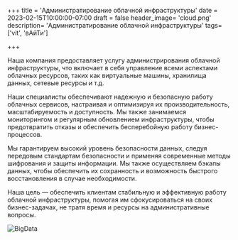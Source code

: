 +++
title = 'Администратирование облачной инфраструктуры'
date = 2023-02-15T10:00:00-07:00
draft = false
header_image= 'cloud.png'
description= 'Администратирование облачной инфраструктуры'
tags= ['vit', 'вАйТи']

+++

Наша компания предоставляет услугу администрирования облачной инфраструктуры, что включает в себя управление всеми аспектами облачных ресурсов, таких как виртуальные машины, хранилища данных, сетевые ресурсы и т.д.

Наши специалисты обеспечивают надежную и безопасную работу облачных сервисов, настраивая и оптимизируя их производительность, масштабируемость и доступность. Мы также занимаемся мониторингом и регулярным обновлением инфраструктуры, чтобы предотвратить отказы и обеспечить бесперебойную работу бизнес-процессов.

Мы гарантируем высокий уровень безопасности данных, следуя передовым стандартам безопасности и применяя современные методы шифрования и защиты информации. Мы также осуществляем бэкапы данных, чтобы обеспечить их сохранность и возможность быстрого восстановления в случае необходимости.

Наша цель — обеспечить клиентам стабильную и эффективную работу облачной инфраструктуры, помогая им сфокусироваться на своих бизнес-задачах, не тратя время и ресурсы на административные вопросы.


![BigData](cloud.png)